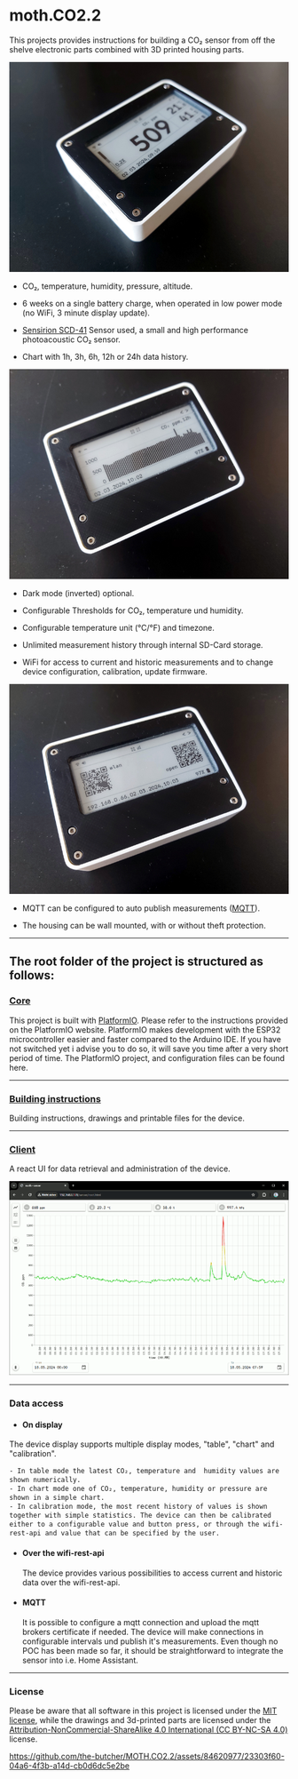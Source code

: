 # moth.CO2.2

This projects provides instructions for building a CO₂ sensor from off the shelve electronic parts combined with 3D printed housing parts.

![CO₂-Sensor fully assembled](/images/sensor01_800.jpg?raw=true)

- CO₂, temperature, humidity, pressure, altitude.

- 6 weeks on a single battery charge, when operated in low power mode (no WiFi, 3 minute display update).

- [Sensirion SCD-41](https://www.adafruit.com/product/5190) Sensor used, a small and high performance photoacoustic CO₂ sensor.

- Chart with 1h, 3h, 6h, 12h or 24h data history.

![CO₂-Sensor fully assembled](/images/sensor03_800.jpg?raw=true)

- Dark mode (inverted) optional.

- Configurable Thresholds for CO₂, temperature und humidity.

- Configurable temperature unit (°C/°F) and timezone.

- Unlimited measurement history through internal SD-Card storage.

- WiFi for access to current and historic measurements and to change device configuration, calibration, update firmware.

![CO₂-Sensor fully assembled](/images/sensor04_800.jpg?raw=true)

- MQTT can be configured to auto publish measurements ([MQTT](https://de.wikipedia.org/wiki/MQTT)).

- The housing can be wall mounted, with or without theft protection.

---
## The root folder of the project is structured as follows:

### [Core](moth_core/README.md)

This project is built with [PlatformIO](https://platformio.org/). Please refer to the instructions provided on the PlatformIO website. PlatformIO makes development with the ESP32 microcontroller easier and faster compared to the Arduino IDE. If you have not switched yet i advise you to do so, it will save you time after a very short period of time.
The PlatformIO project, and configuration files can be found here.

---
### [Building instructions](moth_parts/README.md)

Building instructions, drawings and printable files for the device.

---
### [Client](moth_client/README.md)

A react UI for data retrieval and administration of the device.

![web-app client](/images/moth_client.gif)

---

### Data access

- #### On display

The device display supports multiple display modes, "table", "chart" and "calibration".

    - In table mode the latest CO₂, temperature and  humidity values are shown numerically.
    - In chart mode one of CO₂, temperature, humidity or pressure are shown in a simple chart.
    - In calibration mode, the most recent history of values is shown together with simple statistics. The device can then be calibrated either to a configurable value and button press, or through the wifi-rest-api and value that can be specified by the user.

- #### Over the wifi-rest-api

  The device provides various possibilities to access current and historic data over the wifi-rest-api.

- #### MQTT

  It is possible to configure a mqtt connection and upload the mqtt brokers certificate if needed. The device will make connections in configurable intervals und publish it's measurements.
  Even though no POC has been made so far, it should be straightforward to integrate the sensor into i.e. Home Assistant.

---

### License

Please be aware that all software in this project is licensed under the [MIT license](license.txt), while the drawings and 3d-printed parts are licensed under the [Attribution-NonCommercial-ShareAlike 4.0 International (CC BY-NC-SA 4.0)](https://creativecommons.org/licenses/by-nc-sa/4.0/) license.

https://github.com/the-butcher/MOTH.CO2.2/assets/84620977/23303f60-04a6-4f3b-a14d-cb0d6dc5e2be


